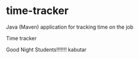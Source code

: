 # time-tracker
Java (Maven) application for tracking time on the job

Time tracker

Good Night Students!!!!!!!
kabutar
